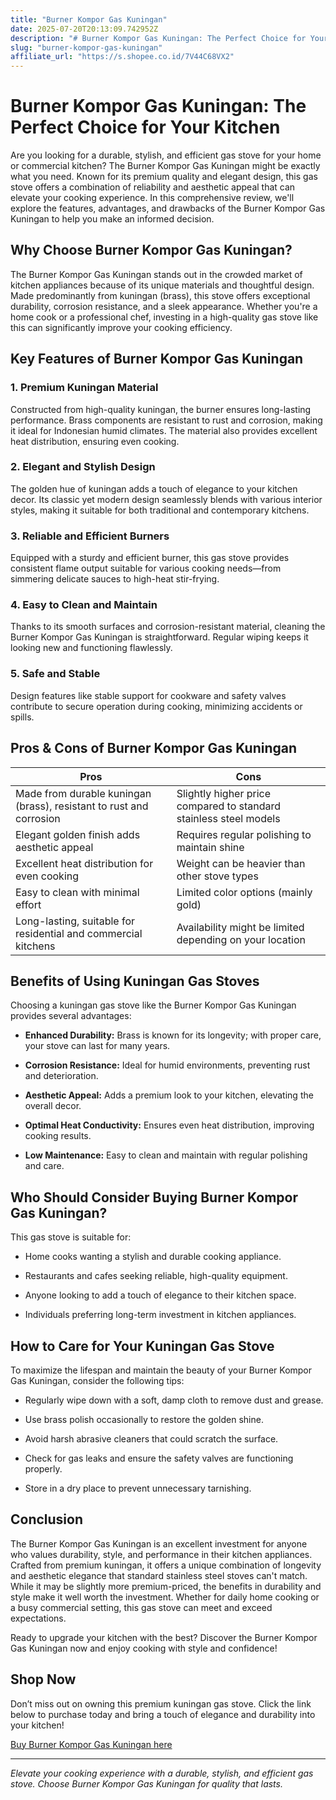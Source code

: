 ```yaml
---
title: "Burner Kompor Gas Kuningan"
date: 2025-07-20T20:13:09.742952Z
description: "# Burner Kompor Gas Kuningan: The Perfect Choice for Your Kitchen..."
slug: "burner-kompor-gas-kuningan"
affiliate_url: "https://s.shopee.co.id/7V44C68VX2"
---
```

# Burner Kompor Gas Kuningan: The Perfect Choice for Your Kitchen

Are you looking for a durable, stylish, and efficient gas stove for your home or commercial kitchen? The Burner Kompor Gas Kuningan might be exactly what you need. Known for its premium quality and elegant design, this gas stove offers a combination of reliability and aesthetic appeal that can elevate your cooking experience. In this comprehensive review, we'll explore the features, advantages, and drawbacks of the Burner Kompor Gas Kuningan to help you make an informed decision.

## Why Choose Burner Kompor Gas Kuningan?

The Burner Kompor Gas Kuningan stands out in the crowded market of kitchen appliances because of its unique materials and thoughtful design. Made predominantly from kuningan (brass), this stove offers exceptional durability, corrosion resistance, and a sleek appearance. Whether you're a home cook or a professional chef, investing in a high-quality gas stove like this can significantly improve your cooking efficiency.

## Key Features of Burner Kompor Gas Kuningan

### 1. Premium Kuningan Material
Constructed from high-quality kuningan, the burner ensures long-lasting performance. Brass components are resistant to rust and corrosion, making it ideal for Indonesian humid climates. The material also provides excellent heat distribution, ensuring even cooking.

### 2. Elegant and Stylish Design
The golden hue of kuningan adds a touch of elegance to your kitchen decor. Its classic yet modern design seamlessly blends with various interior styles, making it suitable for both traditional and contemporary kitchens.

### 3. Reliable and Efficient Burners
Equipped with a sturdy and efficient burner, this gas stove provides consistent flame output suitable for various cooking needs—from simmering delicate sauces to high-heat stir-frying.

### 4. Easy to Clean and Maintain
Thanks to its smooth surfaces and corrosion-resistant material, cleaning the Burner Kompor Gas Kuningan is straightforward. Regular wiping keeps it looking new and functioning flawlessly.

### 5. Safe and Stable
Design features like stable support for cookware and safety valves contribute to secure operation during cooking, minimizing accidents or spills.

## Pros & Cons of Burner Kompor Gas Kuningan

| Pros                                              | Cons                                              |
|---------------------------------------------------|---------------------------------------------------|
| Made from durable kuningan (brass), resistant to rust and corrosion | Slightly higher price compared to standard stainless steel models |
| Elegant golden finish adds aesthetic appeal    | Requires regular polishing to maintain shine  |
| Excellent heat distribution for even cooking   | Weight can be heavier than other stove types    |
| Easy to clean with minimal effort               | Limited color options (mainly gold)           |
| Long-lasting, suitable for residential and commercial kitchens | Availability might be limited depending on your location |

## Benefits of Using Kuningan Gas Stoves

Choosing a kuningan gas stove like the Burner Kompor Gas Kuningan provides several advantages:

- **Enhanced Durability:** Brass is known for its longevity; with proper care, your stove can last for many years.

- **Corrosion Resistance:** Ideal for humid environments, preventing rust and deterioration.

- **Aesthetic Appeal:** Adds a premium look to your kitchen, elevating the overall decor.

- **Optimal Heat Conductivity:** Ensures even heat distribution, improving cooking results.

- **Low Maintenance:** Easy to clean and maintain with regular polishing and care.

## Who Should Consider Buying Burner Kompor Gas Kuningan?

This gas stove is suitable for:

- Home cooks wanting a stylish and durable cooking appliance.

- Restaurants and cafes seeking reliable, high-quality equipment.

- Anyone looking to add a touch of elegance to their kitchen space.

- Individuals preferring long-term investment in kitchen appliances.

## How to Care for Your Kuningan Gas Stove

To maximize the lifespan and maintain the beauty of your Burner Kompor Gas Kuningan, consider the following tips:

- Regularly wipe down with a soft, damp cloth to remove dust and grease.

- Use brass polish occasionally to restore the golden shine.

- Avoid harsh abrasive cleaners that could scratch the surface.

- Check for gas leaks and ensure the safety valves are functioning properly.

- Store in a dry place to prevent unnecessary tarnishing.

## Conclusion

The Burner Kompor Gas Kuningan is an excellent investment for anyone who values durability, style, and performance in their kitchen appliances. Crafted from premium kuningan, it offers a unique combination of longevity and aesthetic elegance that standard stainless steel stoves can't match. While it may be slightly more premium-priced, the benefits in durability and style make it well worth the investment. Whether for daily home cooking or a busy commercial setting, this gas stove can meet and exceed expectations.

Ready to upgrade your kitchen with the best? Discover the Burner Kompor Gas Kuningan now and enjoy cooking with style and confidence!

## Shop Now

Don’t miss out on owning this premium kuningan gas stove. Click the link below to purchase today and bring a touch of elegance and durability into your kitchen!

[Buy Burner Kompor Gas Kuningan here](https://s.shopee.co.id/7V44C68VX2)

---

*Elevate your cooking experience with a durable, stylish, and efficient gas stove. Choose Burner Kompor Gas Kuningan for quality that lasts.*